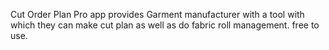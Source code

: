 Cut Order Plan Pro app provides Garment manufacturer with a tool with which they can make cut plan as well as do fabric roll management.
free to use.
